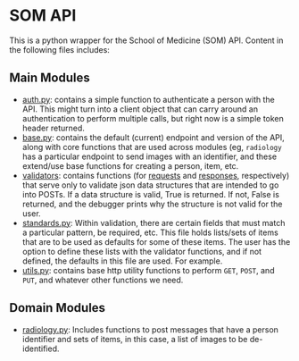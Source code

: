 # SOM API

This is a python wrapper for the School of Medicine (SOM) API. Content in the following files includes:

## Main Modules
- [auth.py](auth.py): contains a simple function to authenticate a person with the API. This might turn into a client object that can carry around an authentication to perform multiple calls, but right now is a simple token header returned.
- [base.py](base.py): contains the default (current) endpoint and version of the API, along with core functions that are used across modules (eg, `radiology` has a particular endpoint to send images with an identifier, and these extend/use base functions for creating a person, item, etc.
- [validators](validators): contains functions (for [requests](validators/requests.py) and [responses](validators/responses.py), respectively) that serve only to validate json data structures that are intended to go into POSTs. If a data structure is valid, True is returned. If not, False is returned, and the debugger prints why the structure is not valid for the user.
- [standards.py](standards.py): Within validation, there are certain fields that must match a particular pattern, be required, etc. This file holds lists/sets of items that are to be used as defaults for some of these items. The user has the option to define these lists with the validator functions, and if not defined, the defaults in this file are used. For example.
- [utils.py](utils.py): contains base http utility functions to perform `GET`, `POST`, and `PUT`, and whatever other functions we need.


## Domain Modules
- [radiology.py](radiology.py): Includes functions to post messages that have a person identifier and sets of items, in this case, a list of images to be de-identified.
